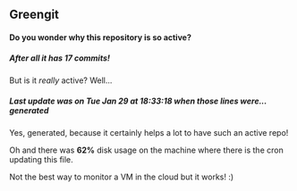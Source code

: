 ## Greengit

#### Do you wonder why this repository is so active?

##### After all it has 17 commits!

But is it *really* active? Well...

##### Last update was on Tue Jan 29 at 18:33:18 when those lines were... generated

Yes, generated, because it certainly helps a lot to have such an active repo!

Oh and there was **62%** disk usage on the machine
where there is the cron updating this file.

Not the best way to monitor a VM in the cloud but it works! :)
